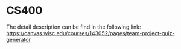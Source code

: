 # CS400
The detail description can be find in the following link:
https://canvas.wisc.edu/courses/143052/pages/team-project-quiz-generator
